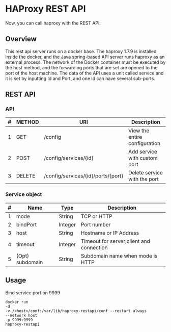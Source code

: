 # HAProxy REST API

Now, you can call haproxy with the REST API.


## Overview  
This rest api server runs on a docker base. The haproxy 1.7.9 is installed inside the docker, and the Java spring-based API server runs haproxy as an external process. The network of the Docker container must be executed by the host method, and the forwarding ports that are set are opened to the port of the host machine. The data of the API uses a unit called service and it is set by inputting Id and Port, and one Id can have several sub-ports.


## REST API

### API 

|#|METHOD|URI| Description |
|---|---|---|---|
|1|GET    | /config                            | View the entire configuration
|2|POST   | /config/services/{id}              | Add service with custom port |
|3|DELETE | /config/services/{id}/ports/{port} | Delete service with the port |


### Service object

| # | Name | Type | Description |
|---|---|---|---|
|1|mode|String|TCP or HTTP |
|2|bindPort|Integer|Port number|
|3|host|String|Hostname or IP Address|
|4|timeout|Integer|Timeout for server,client and connection|
|5|(Opt) subdomain|String|Subdomain name when mode is HTTP|

## Usage

Bind service port on 9999 

```
docker run 
-d 
-v /<host>/conf:/var/lib/haproxy-restapi/conf --restart always 
--network host 
-p 9999:9999
haproxy-restapi
```

